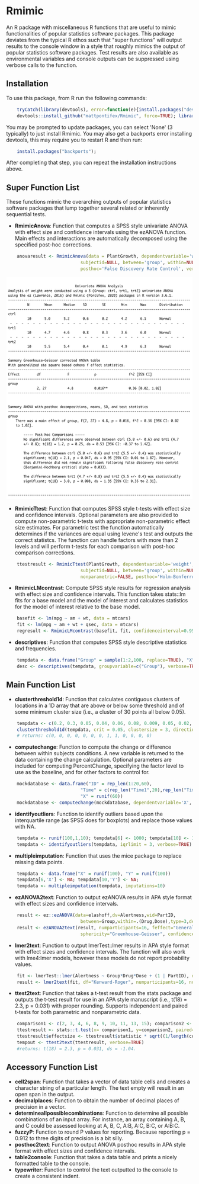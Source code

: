 Rmimic
==============

An R package with miscellaneous R functions that are useful to mimic functionalities of popular statistics
software packages. This package deviates from the typical R ethos such that "super functions" will output
results to the console window in a style that roughly mimics the output of popular statistics software
packages. Test results are also available as environmental variables and console outputs can be suppressed
using verbose calls to the function.

Installation
------------
To use this package, from R run the following commands:
```r
    tryCatch(library(devtools), error=function(e){install.packages("devtools"); library(devtools)})
    devtools::install_github("mattpontifex/Rmimic", force=TRUE); library(Rmimic)  
```
You may be prompted to update packages, you can select 'None' (3 typically) to just install Rmimic. You may
also get a backports error installing devtools, this may require you to restart R and then run:
```r
    install.packages("backports"); 
```
After completing that step, you can repeat the installation instructions above.


Super Function List
------------
These functions mimic the overarching outputs of popular statistics software packages that lump together
several related or inherently sequential tests.

* **RmimicAnova**: Function that computes a SPSS style univariate ANOVA with effect size and confidence
intervals using the ezANOVA function. Main effects and interactions are automatically decomposed using the
specified post-hoc corrections. 
```r
    anovaresult <- RmimicAnova(data = PlantGrowth, dependentvariable='weight',
                            subjectid=NULL, between='group', within=NULL, sphericity='Greenhouse-Geisser', 
                            posthoc='False Discovery Rate Control', verbose=TRUE)  
```
<div style="text-align:center"><img src="/screencaps/screencap_RmimicAnova.png?raw=true" height="600" alt="screencap RmimicAnova"></div>

* **RmimicTtest**: Function that computes SPSS style t-tests with effect size and confidence intervals. 
Optional parameters are also provided to compute non-parametric t-tests with appropriate non-parametric
effect size estimates. For parametric test the function automatically determines if the variances are equal
using levene's test and outputs the correct statistcs. The function can handle factors with more than 2 levels
and will perform t-tests for each comparison with post-hoc comparison corrections.
```r
    ttestresult <- RmimicTtest(PlantGrowth, dependentvariable='weight',  
                            subjectid=NULL, between='group', within=NULL,  
                            nonparametric=FALSE, posthoc='Holm-Bonferroni', verbose=TRUE)   
```

* **RmimicLMcontrast**: Compute SPSS style results for regression analysis with effect size and confidence intervals. This function takes stats::lm fits for a base model and the model of interest and calculates statistics for the model of interest relative to the base model.
```r
    basefit <- lm(mpg ~ am + wt, data = mtcars)
    fit <- lm(mpg ~ am + wt + qsec, data = mtcars)
    regresult <- RmimicLMcontrast(basefit, fit, confidenceinterval=0.95, studywiseAlpha=0.05, verbose=TRUE)
```

* **descriptives**: Function that computes SPSS style descriptive statistics and frequencies.
```r
    tempdata <- data.frame("Group" = sample(1:2,100, replace=TRUE), "X" = runif(100), "Y" = runif(100))  
    desc <- descriptives(tempdata, groupvariable=c("Group"), verbose=TRUE) 
``` 

## Main Function List
* **clusterthreshold1d**: Function that calculates contiguous clusters of locations in a 1D array that are
above or below some threshold and of some minimum cluster size (i.e., a cluster of 30 points all below 0.05).
```r
    tempdata <- c(0.2, 0.3, 0.05, 0.04, 0.06, 0.08, 0.009, 0.05, 0.02, 0.03, 0.08, 0.1, 0.4)  
    clusterthreshold1d(tempdata, crit = 0.05, clustersize = 3, direction = 'LessThan')
    # returns: c(0, 0, 0, 0, 0, 0, 0, 1, 1, 0, 0, 0, 0)
```

* **computechange**: Function to compute the change or difference between within subjects conditions. A new 
variable is returned to the data containing the change calculation. Optional parameters are included for
computing PercentChange, specifying the factor level to use as the baseline, and for other factors to control
for.
```r
    mockdatabase <- data.frame("ID" = rep_len(1:20,60), 
                            "Time" = c(rep_len("Time1",20),rep_len("Time2",20),rep_len("Time3",20)),
                            "X" = runif(60))
    mockdatabase <- computechange(mockdatabase, dependentvariable='X', subjectid='ID', within='Time')
```

* **identifyoutliers**: Function to identify outliers based upon the interquartile range (as SPSS does for
boxplots) and replace those values with NA.
```r
    tempdata <- runif(100,1,10); tempdata[6] <- 1000; tempdata[10] <- 1000  
    tempdata <- identifyoutliers(tempdata, iqrlimit = 3, verbose=TRUE)  
```

* **multipleimputation**: Function that uses the mice package to replace missing data points.
```r
    tempdata <- data.frame("X" = runif(100), "Y" = runif(100))  
    tempdata[6,'X'] <- NA; tempdata[10,'Y'] <- NA;   
    tempdata <- multipleimputation(tempdata, imputations=10)  
```

* **ezANOVA2text**: Function to output ezANOVA results in APA style format with effect sizes and confidence
intervals.
```r
    result <- ez::ezANOVA(data=elashoff,dv=Alertness,wid=PartID,
                            between=Group,within=.(Drug,Dose),type=3,detailed=TRUE,return_aov=TRUE)
    result <- ezANOVA2text(result, numparticipants=16, feffect="Generalized Eta Squared", 
                            sphericity="Greenhouse-Geisser", confidenceinterval=0.95, studywiseAlpha=0.05)
```

* **lmer2text**: Function to output lmerTest::lmer results in APA style format with effect sizes and confidence
intervals. The function will also work with lme4:lmer models, however these models do not report probability values.
```r
    fit <- lmerTest::lmer(Alertness ~ Group*Drug*Dose + (1 | PartID), data=elashoff)
    result <- lmer2text(fit, df="Kenward-Roger", numparticipants=16, numfactors=4)
```

* **ttest2text**: Function that takes a t-test result from the stats package and outputs the t-test result for
use in an APA style manuscript (i.e., t(18) = 2.3, p = 0.031) with proper rounding. Supports independent and
paired t-tests for both parametric and nonparametric data.
```r
    comparison1 <- c(2, 3, 4, 6, 8, 9, 10, 11, 13, 15); comparison2 <- c( 5, 7, 9, 10, 13, 15, 16, 17, 18, 20)  
    ttestresult <- stats::t.test(x= comparison1, y=comparison2, paired=FALSE, var.equal=TRUE)  
    ttestresult$effectsize <- ttestresult$statistic * sqrt((1/length(comparison1)) + (1/length(comparison2)))  
    tempout <- ttest2text(ttestresult, verbose=TRUE)  
    #returns: t(18) = 2.3, p = 0.031, ds = -1.04.
```

## Accessory Function List
* **cell2span**: Function that takes a vector of data table cells and creates a character string of a particular
length. The text empty will result in an open span in the output.
* **decimalplaces**: Function to obtain the number of decimal places of precision in a vector.
* **determineallpossiblecombinations**: Function to determine all possible combinations of an input array. For
instance, an array containing A, B, and C could be assessed looking at A, B, C, A:B, A:C, B:C, or A:B:C.
* **fuzzyP**: Function to round P values for reporting. Because reporting p = 0.912 to three digits of precision
is a bit silly.
* **posthoc2text**: Function to output ANOVA posthoc results in APA style format with effect sizes and confidence
intervals.
* **table2console**: Function that takes a data table and prints a nicely formatted table to the console.
* **typewriter**: Function to control the text outputted to the console to create a consistent indent.

